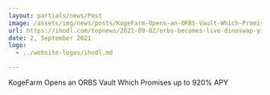 ```yaml
---
layout: partials/news/Post
image: /assets/img/news/posts/KogeFarm-Opens-an-ORBS-Vault-Which-Promises-up-to-920-APY-ihodl.webp
url: https://ihodl.com/topnews/2021-09-02/orbs-becomes-live-dinoswap-yield-optimizer-koge-farm-adds-vault-orbs-usdc/
date: 2, September 2021
logo: 
  - ../website-logos/ihodl.md

---
```



KogeFarm Opens an ORBS Vault Which Promises up to 920% APY